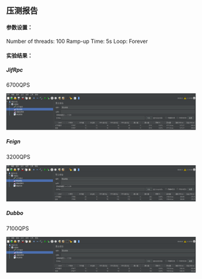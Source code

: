 ## 压测报告

#### 参数设置：

Number of threads: 100
Ramp-up Time: 5s
Loop: Forever



#### 实验结果：

##### JifRpc

6700QPS

![image-20250208122352272](README.assets/image-20250208122352272.png)

##### Feign

3200QPS

![image-20250208122918475](README.assets/image-20250208122918475.png)

##### Dubbo

7100QPS

![image-20250208122755484](README.assets/image-20250208122755484.png)